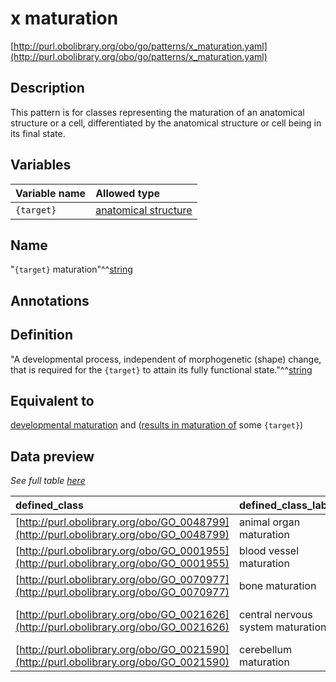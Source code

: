 # x maturation

[http://purl.obolibrary.org/obo/go/patterns/x_maturation.yaml](http://purl.obolibrary.org/obo/go/patterns/x_maturation.yaml)

## Description

This pattern is for classes representing the maturation of an anatomical structure or a cell, differentiated by the anatomical structure or cell being in its final state.




## Variables

| Variable name | Allowed type |
|:--------------|:-------------|
| `{target}` | [anatomical structure](http://purl.obolibrary.org/obo/UBERON_0000061) |

## Name

"`{target}` maturation"^^[string](http://www.w3.org/2001/XMLSchema#string)

## Annotations



## Definition

"A developmental process, independent of morphogenetic (shape) change, that is required for the `{target}` to attain its fully functional state."^^[string](http://www.w3.org/2001/XMLSchema#string)

## Equivalent to

[developmental maturation](http://purl.obolibrary.org/obo/GO_0021700)  and ([results in maturation of](http://purl.obolibrary.org/obo/RO_0002299) some `{target}`)







## Data preview

*See full table [here](https://github.com/geneontology/go-ontology/tree/master/src/design_patterns/x_maturation.tsv)*

| defined_class | defined_class_label | target | target_label |
|:--|:--|:--|:--|
| [http://purl.obolibrary.org/obo/GO_0048799](http://purl.obolibrary.org/obo/GO_0048799) | animal organ maturation | [http://purl.obolibrary.org/obo/UBERON_0000062](http://purl.obolibrary.org/obo/UBERON_0000062) | organ |
| [http://purl.obolibrary.org/obo/GO_0001955](http://purl.obolibrary.org/obo/GO_0001955) | blood vessel maturation | [http://purl.obolibrary.org/obo/UBERON_0001981](http://purl.obolibrary.org/obo/UBERON_0001981) | blood vessel |
| [http://purl.obolibrary.org/obo/GO_0070977](http://purl.obolibrary.org/obo/GO_0070977) | bone maturation | [http://purl.obolibrary.org/obo/UBERON_0001474](http://purl.obolibrary.org/obo/UBERON_0001474) | bone element |
| [http://purl.obolibrary.org/obo/GO_0021626](http://purl.obolibrary.org/obo/GO_0021626) | central nervous system maturation | [http://purl.obolibrary.org/obo/UBERON_0001017](http://purl.obolibrary.org/obo/UBERON_0001017) | central nervous system |
| [http://purl.obolibrary.org/obo/GO_0021590](http://purl.obolibrary.org/obo/GO_0021590) | cerebellum maturation | [http://purl.obolibrary.org/obo/UBERON_0002037](http://purl.obolibrary.org/obo/UBERON_0002037) | cerebellum |

